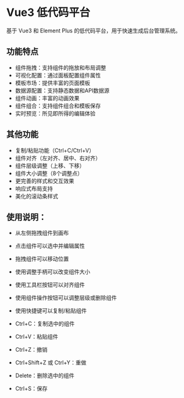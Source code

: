 # Vue3 低代码平台

基于 Vue3 和 Element Plus 的低代码平台，用于快速生成后台管理系统。

## 功能特点

- 组件拖拽：支持组件的拖放和布局调整
- 可视化配置：通过面板配置组件属性
- 模板市场：提供丰富的页面模板
- 数据源配置：支持静态数据和API数据源
- 组件动画：丰富的动画效果
- 组件组合：支持组件组合和模板保存
- 实时预览：所见即所得的编辑体验


## 其他功能
- 复制/粘贴功能（Ctrl+C/Ctrl+V）
- 组件对齐（左对齐、居中、右对齐）
- 组件层级调整（上移、下移）
- 组件大小调整（8个调整点）
- 更完善的样式和交互效果
- 响应式布局支持
- 美化的滚动条样式
## 使用说明：
- 从左侧拖拽组件到画布
- 点击组件可以选中并编辑属性
- 拖拽组件可以移动位置
- 使用调整手柄可以改变组件大小
- 使用工具栏按钮可以对齐组件
- 使用组件操作按钮可以调整层级或删除组件
- 使用快捷键可以复制/粘贴组件

- Ctrl+C：复制选中的组件
- Ctrl+V：粘贴组件
- Ctrl+Z：撤销
- Ctrl+Shift+Z 或 Ctrl+Y：重做
- Delete：删除选中的组件
- Ctrl+S：保存

